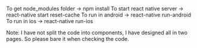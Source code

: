 To get node_modules folder
    -> npm install
To start react native server
    -> react-native start reset-cache
To run in android 
    -> react-native run-android
To run in ios 
    -> react-native run-ios


Note: 
    I have not split the code into components, 
    I have designed all in two pages. 
    So please bare it when checking the code.